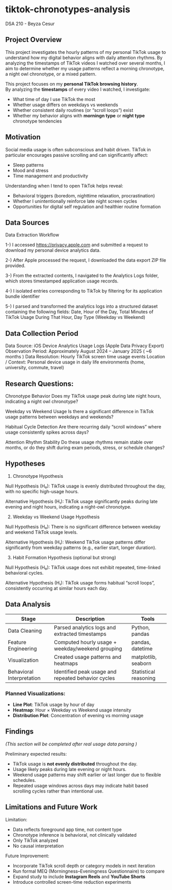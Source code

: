 # tiktok-chronotypes-analysis
DSA 210 - Beyza Cesur


## Project Overview
This project investigates the hourly patterns of my personal TikTok usage to understand how my digital behavior aligns with daily attention rhythms. By analyzing the timestamps of TikTok videos I watched over several months, I aim to determine whether my usage patterns reflect a morning chronotype, a night owl chronotype, or a mixed pattern.  

This project focuses on my **personal TikTok browsing history**.  
By analyzing the **timestamps** of every video I watched, I investigate:

- What time of day I use TikTok the most
- Whether usage differs on weekdays vs weekends
- Whether consistent daily routines (or “scroll loops”) exist
- Whether my behavior aligns with **morningn type** or **night type** chronotype tendencies



## Motivation
Social media usage is often subconscious and habit driven. TikTok in particular encourages passive scrolling and can significantly affect:
- Sleep patterns
- Mood and stress
- Time management and productivity

Understanding when I tend to open TikTok helps reveal:
- Behavioral triggers (boredom, nighttime relaxation, procrastination)
- Whether I unintentionally reinforce late night screen cycles
- Opportunities for digital self regulation and healthier routine formation


## Data Sources

Data Extraction Workflow

1-) I accessed https://privacy.apple.com and submitted a request to download my personal device analytics data.

2-) After Apple processed the request, I downloaded the data export ZIP file provided.

3-) From the extracted contents, I navigated to the Analytics Logs folder, which stores timestamped application usage records.

4-) I isolated entries corresponding to TikTok by filtering for its application bundle identifier

5-) I parsed and transformed the analytics logs into a structured dataset containing the following fields: Date, Hour of the Day, Total Minutes of TikTok Usage During That Hour, Day Type (Weekday vs Weekend)


## Data Collection Period

Data Source: iOS Device Analytics Usage Logs (Apple Data Privacy Export)
Observation Period: Approximately August 2024 – January 2025 ( ~6 months )
Data Resolution: Hourly TikTok screen time usage events
Location / Context: Personal device usage in daily life environments (home, university, commute, travel)

## Research Questions:

Chronotype Behavior
Does my TikTok usage peak during late night hours, indicating a night owl chronotype?

Weekday vs Weekend Usage
Is there a significant difference in TikTok usage patterns between weekdays and weekends?

Habitual Cycle Detection
Are there recurring daily “scroll windows” where usage consistently spikes across days?

Attention Rhythm Stability
Do these usage rhythms remain stable over months, or do they shift during exam periods, stress, or schedule changes?

## Hypotheses
1. Chronotype Hypothesis

Null Hypothesis (H₀):
TikTok usage is evenly distributed throughout the day, with no specific high-usage hours.

Alternative Hypothesis (H₁):
TikTok usage significantly peaks during late evening and night hours, indicating a night-owl chronotype.

2. Weekday vs Weekend Usage Hypothesis

Null Hypothesis (H₀):
There is no significant difference between weekday and weekend TikTok usage levels.

Alternative Hypothesis (H₁):
Weekend TikTok usage patterns differ significantly from weekday patterns (e.g., earlier start, longer duration).

3. Habit Formation Hypothesis (optional but strong)

Null Hypothesis (H₀):
TikTok usage does not exhibit repeated, time-linked behavioral cycles.

Alternative Hypothesis (H₁):
TikTok usage forms habitual “scroll loops”, consistently occurring at similar hours each day.

## Data Analysis

| Stage | Description | Tools |
|------|-------------|------|
| Data Cleaning | Parsed analytics logs and extracted timestamps | Python, pandas |
| Feature Engineering | Computed hourly usage + weekday/weekend grouping | pandas, datetime |
| Visualization | Created usage patterns and heatmaps | matplotlib, seaborn |
| Behavioral Interpretation | Identified peak usage and repeated behavior cycles | Statistical reasoning |

### Planned Visualizations:
- **Line Plot**: TikTok usage by hour of day
- **Heatmap**: Hour × Weekday vs Weekend usage intensity
- **Distribution Plot**: Concentration of evening vs morning usage


## Findings
*(This section will be completed after real usage data parsing )*

Preliminary expected results:
- TikTok usage is **not evenly distributed** throughout the day.
- Usage likely peaks during late evening or night hours.
- Weekend usage patterns may shift earlier or last longer due to flexible schedules.
- Repeated usage windows across days may indicate habit based scrolling cycles rather than intentional use.



## Limitations and Future Work

 Limitation:

- Data reflects foreground app time, not content type 
- Chronotype inference is behavioral, not clinically validated 
- Only TikTok analyzed 
- No causal interpretation 

 Future Improvement:
 
- Incorporate TikTok scroll depth or category models in next iteration 
- Run formal MEQ (Morningness–Eveningness Questionnaire) to compare 
- Expand study to include **Instagram Reels** and **YouTube Shorts** 
- Introduce controlled screen-time reduction experiments 
